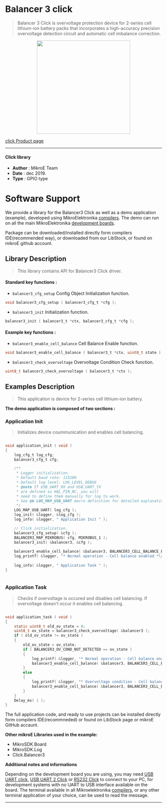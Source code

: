 
# Balancer 3 click

> Balancer 3 Click is overvoltage protection device for 2-series cell lithium-ion battery packs that incorporates a high-accuracy precision overvoltage detection circuit and automatic cell imbalance correction. 

<p align="center">
  <img src="https://download.mikroe.com/images/click_for_ide/balancer3_click.png" height=300px>
</p>

[click Product page](https://www.mikroe.com/balancer-3-click)

---


#### Click library 

- **Author**        : MikroE Team
- **Date**          : dec 2019.
- **Type**          : GPIO type


# Software Support

We provide a library for the Balancer3 Click 
as well as a demo application (example), developed using MikroElektronika 
[compilers](https://shop.mikroe.com/compilers). 
The demo can run on all the main MikroElektronika [development boards](https://shop.mikroe.com/development-boards).

Package can be downloaded/installed directly form compilers IDE(recommended way), or downloaded from our LibStock, or found on mikroE github account. 

## Library Description

> This library contains API for Balancer3 Click driver.

#### Standard key functions :

- `balancer3_cfg_setup` Config Object Initialization function.
```c
void balancer3_cfg_setup ( balancer3_cfg_t *cfg ); 
```
 
- `balancer3_init` Initialization function.
```c
balancer3_init ( balancer3_t *ctx, balancer3_cfg_t *cfg );
```

#### Example key functions :

- `balancer3_enable_cell_balance` Cell Balance Enable function.
```c
void balancer3_enable_cell_balance ( balancer3_t *ctx, uint8_t state );
```

- `balancer3_check_overvoltage` Overvoltage Condition Check function.
```c
uint8_t balancer3_check_overvoltage ( balancer3_t *ctx );
```

## Examples Description

> This application is device for 2-series cell lithium-ion battery.

**The demo application is composed of two sections :**

### Application Init 

> Initializes device coummunication and enables cell balancing.

```c

void application_init ( void )
{
    log_cfg_t log_cfg;
    balancer3_cfg_t cfg;

    /** 
     * Logger initialization.
     * Default baud rate: 115200
     * Default log level: LOG_LEVEL_DEBUG
     * @note If USB_UART_RX and USB_UART_TX 
     * are defined as HAL_PIN_NC, you will 
     * need to define them manually for log to work. 
     * See @b LOG_MAP_USB_UART macro definition for detailed explanation.
     */
    LOG_MAP_USB_UART( log_cfg );
    log_init( &logger, &log_cfg );
    log_info( &logger, " Application Init " );

    // Click initialization.
    balancer3_cfg_setup( &cfg );
    BALANCER3_MAP_MIKROBUS( cfg, MIKROBUS_1 );
    balancer3_init( &balancer3, &cfg );
         
    balancer3_enable_cell_balance( &balancer3, BALANCER3_CELL_BALANCE_EN );
    log_printf( &logger, "* Normal operation - Cell balance enabled *\r\n" );
    
    log_info( &logger, " Application Task " );
}
  
```

### Application Task

> Checks if overvoltage is occured and disables cell balancing. If overvoltage doesn't occur it enables cell balancing.

```c

void application_task ( void )
{
    static uint8_t old_ov_state = 0;
    uint8_t ov_state = balancer3_check_overvoltage( &balancer3 );
    if ( old_ov_state != ov_state )
    {
        old_ov_state = ov_state;
        if ( BALANCER3_OV_COND_NOT_DETECTED == ov_state )
        {
            log_printf( &logger, "* Normal operation - Cell balance enabled *\r\n" );
            balancer3_enable_cell_balance( &balancer3, BALANCER3_CELL_BALANCE_EN );
        }
        else
        {
            log_printf( &logger, "* Overvoltage condition - Cell balance disabled * \r\n" );
            balancer3_enable_cell_balance( &balancer3, BALANCER3_CELL_BALANCE_DIS );
        }
    }
    Delay_ms( 1 );
}  

```

The full application code, and ready to use projects can be  installed directly form compilers IDE(recommneded) or found on LibStock page or mikroE GitHub accaunt.

**Other mikroE Libraries used in the example:** 

- MikroSDK.Board
- MikroSDK.Log
- Click.Balancer3

**Additional notes and informations**

Depending on the development board you are using, you may need 
[USB UART click](https://shop.mikroe.com/usb-uart-click), 
[USB UART 2 Click](https://shop.mikroe.com/usb-uart-2-click) or 
[RS232 Click](https://shop.mikroe.com/rs232-click) to connect to your PC, for 
development systems with no UART to USB interface available on the board. The 
terminal available in all Mikroelektronika 
[compilers](https://shop.mikroe.com/compilers), or any other terminal application 
of your choice, can be used to read the message.



---

